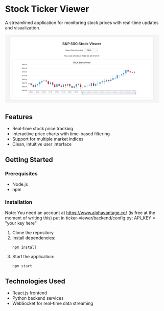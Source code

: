 # Stock Ticker Viewer

A streamlined application for monitoring stock prices with real-time updates and visualization.

![Stock Ticker Screenshot](https://github.com/art-defcon/tickers/blob/main/ticker-viewer/public/ticker-screenshot.png)

## Features

- Real-time stock price tracking
- Interactive price charts with time-based filtering
- Support for multiple market indices
- Clean, intuitive user interface

## Getting Started

### Prerequisites

- Node.js
- npm

### Installation
Note: You need an account at https://www.alphavantage.co/ (is free at the moment of writing this)
put in ticker-viewer/backend/config.py:
API_KEY = "your key here" 

1. Clone the repository
2. Install dependencies:
   ```
   npm install
   ```
3. Start the application:
   ```
   npm start
   ```

## Technologies Used

- React.js frontend
- Python backend services
- WebSocket for real-time data streaming
